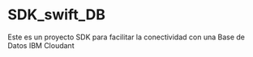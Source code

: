 # SDK_swift_DB
Este es un proyecto SDK para facilitar la conectividad con una Base de Datos IBM Cloudant
